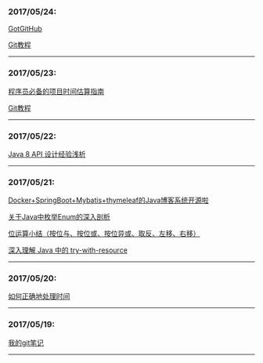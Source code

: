 ### 2017/05/24:
[GotGitHub](http://www.worldhello.net/gotgithub/index.html)

[Git教程](http://www.liaoxuefeng.com/wiki/0013739516305929606dd18361248578c67b8067c8c017b000)
- - -

### 2017/05/23:
[程序员必备的项目时间估算指南](http://blog.jobbole.com/111132/)

[Git教程](http://www.liaoxuefeng.com/wiki/0013739516305929606dd18361248578c67b8067c8c017b000)
- - -

### 2017/05/22:
[Java 8 API 设计经验浅析](http://www.codeceo.com/article/java-8-api-design.html#0-qzone-1-8792-d020d2d2a4e8d1a374a433f596ad1440)
- - -

### 2017/05/21:
[Docker+SpringBoot+Mybatis+thymeleaf的Java博客系统开源啦](https://segmentfault.com/p/1210000009497014/read)

[关于Java中枚举Enum的深入剖析](http://www.codeceo.com/article/java-enum-deeply-learn.html#0-qzone-1-39614-d020d2d2a4e8d1a374a433f596ad1440)

[位运算小结（按位与、按位或、按位异或、取反、左移、右移）](http://blogread.cn/it/article/7327?f=wb)

[深入理解 Java 中的 try-with-resource](http://www.codeceo.com/article/understand-java-try-with-resource.html#0-qzone-1-82621-d020d2d2a4e8d1a374a433f596ad1440)
- - -

### 2017/05/20:
[如何正确地处理时间](http://www.liaoxuefeng.com/article/0014132675721847f569c3514034f099477472c73b5dee2000?f=http://blogread.cn/)
- - -

### 2017/05/19:
[我的git笔记](http://blogread.cn/it/article/7296?f=wb)
- - -
